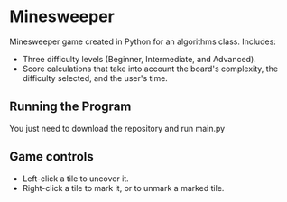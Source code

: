 # Minesweeper
Minesweeper game created in Python for an algorithms class.
Includes:
  - Three difficulty levels (Beginner, Intermediate, and Advanced).
  - Score calculations that take into account the board's complexity, the difficulty selected, and the user's time.

## Running the Program
You just need to download the repository and run main.py

## Game controls
- Left-click a tile to uncover it.
- Right-click a tile to mark it, or to unmark a marked tile.
